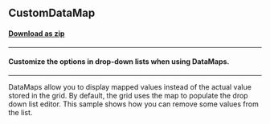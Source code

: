 ## CustomDataMap
#### [Download as zip](https://grapecity.github.io/DownGit/#/home?url=https://github.com/GrapeCity/ComponentOne-WinForms-Samples/tree/master/NetFramework\FlexGrid\CS\CustomDataMap)
____
#### Customize the options in drop-down lists when using DataMaps.
____
DataMaps allow you to display mapped values instead of the actual value stored in the grid. By default, the grid uses the map to populate the drop down list editor. This sample shows how you can remove some values from the list. 